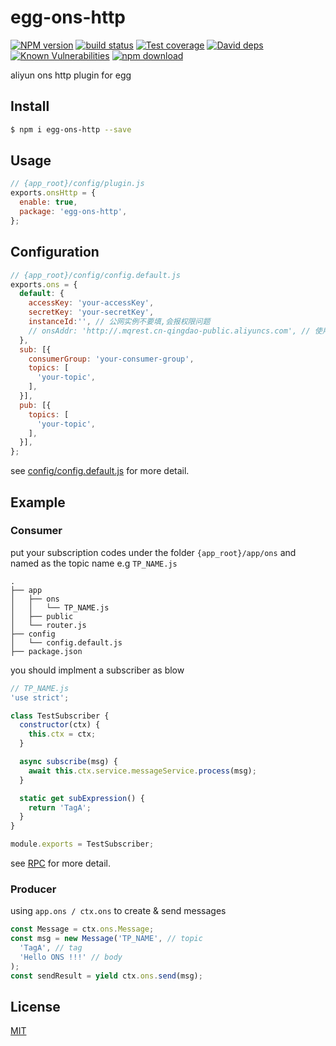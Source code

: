 # egg-ons-http

[![NPM version][npm-image]][npm-url]
[![build status][travis-image]][travis-url]
[![Test coverage][codecov-image]][codecov-url]
[![David deps][david-image]][david-url]
[![Known Vulnerabilities][snyk-image]][snyk-url]
[![npm download][download-image]][download-url]

[npm-image]: https://img.shields.io/npm/v/egg-ons-http.svg?style=flat-square
[npm-url]: https://npmjs.org/package/egg-ons-http
[travis-image]: https://img.shields.io/travis/eggjs/egg-ons-http.svg?style=flat-square
[travis-url]: https://travis-ci.org/eggjs/egg-ons-http
[codecov-image]: https://img.shields.io/codecov/c/github/eggjs/egg-ons-http.svg?style=flat-square
[codecov-url]: https://codecov.io/github/eggjs/egg-ons-http?branch=master
[david-image]: https://img.shields.io/david/eggjs/egg-ons-http.svg?style=flat-square
[david-url]: https://david-dm.org/eggjs/egg-ons-http
[snyk-image]: https://snyk.io/test/npm/egg-ons-http/badge.svg?style=flat-square
[snyk-url]: https://snyk.io/test/npm/egg-ons-http
[download-image]: https://img.shields.io/npm/dm/egg-ons-http.svg?style=flat-square
[download-url]: https://npmjs.org/package/egg-ons-http

aliyun ons http plugin for egg

## Install

```bash
$ npm i egg-ons-http --save
```

## Usage

```js
// {app_root}/config/plugin.js
exports.onsHttp = {
  enable: true,
  package: 'egg-ons-http',
};
```

## Configuration

```js
// {app_root}/config/config.default.js
exports.ons = {
  default: {
    accessKey: 'your-accessKey',
    secretKey: 'your-secretKey',
    instanceId:'', // 公网实例不要填,会报权限问题
    // onsAddr: 'http://.mqrest.cn-qingdao-public.aliyuncs.com', // 使用http接入地址
  },
  sub: [{
    consumerGroup: 'your-consumer-group',
    topics: [
      'your-topic',
    ],
  }],
  pub: [{
    topics: [
      'your-topic',
    ],
  }],
};
```

see [config/config.default.js](config/config.default.js) for more detail.

## Example

### Consumer

put your subscription codes under the folder `{app_root}/app/ons` and named as the topic name e.g `TP_NAME.js`

```
.
├── app
│   ├── ons
│   │   └── TP_NAME.js
│   ├── public
│   └── router.js
├── config
│   └── config.default.js
├── package.json
```

you should implment a subscriber as blow

```js
// TP_NAME.js
'use strict';

class TestSubscriber {
  constructor(ctx) {
    this.ctx = ctx;
  }

  async subscribe(msg) {
    await this.ctx.service.messageService.process(msg);
  }

  static get subExpression() {
    return 'TagA';
  }
}

module.exports = TestSubscriber;
```

see [RPC](https://github.com/eggjs/egg/issues/1468) for more detail.

### Producer

using `app.ons / ctx.ons` to create & send messages

```js
const Message = ctx.ons.Message;
const msg = new Message('TP_NAME', // topic
  'TagA', // tag
  'Hello ONS !!!' // body
);
const sendResult = yield ctx.ons.send(msg);
```


## License

[MIT](LICENSE)
